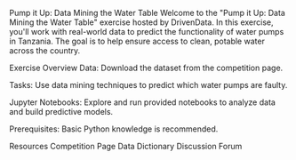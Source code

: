 Pump it Up: Data Mining the Water Table
Welcome to the "Pump it Up: Data Mining the Water Table" exercise hosted by DrivenData. In this exercise, you'll work with real-world data to predict the functionality of water pumps in Tanzania. The goal is to help ensure access to clean, potable water across the country.

Exercise Overview
Data: Download the dataset from the competition page.

Tasks: Use data mining techniques to predict which water pumps are faulty.

Jupyter Notebooks: Explore and run provided notebooks to analyze data and build predictive models.

Prerequisites: Basic Python knowledge is recommended.

Resources
Competition Page
Data Dictionary
Discussion Forum
